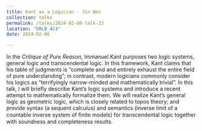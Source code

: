 ```yaml
---
title: Kant as a Logician - Jin Wei
collection: talks
permalink: /talks/2024-02-06-talk-23
location: "DRLB 4C4"
date: 2024-02-06

---
```


In the _Critique of Pure Reason_, Immanuel Kant purposes two logic systems, general logic and transcendental logic. In this framework, Kant claims that his table of judgments is “complete and and entirely exhaust the entire field of pure understanding”; in contrast, modern logicians commonly consider his logics as “terrifyingly narrow-minded and mathematically trivial”. In this talk, I will briefly describe Kant’s logic systems and introduce a recent attempt to mathematically formalize them. We will realize Kant’s general logic as geometric logic, which is closely related to topos theory; and provide syntax (a sequent calculus) and semantics (inverse limit of a countable inverse system of ﬁnite models) for transcendental logic together with soundness and completeness results. 
